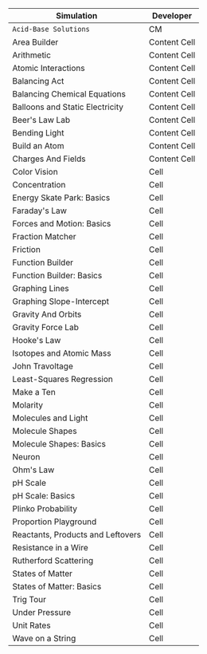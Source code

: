 | Simulation  | Developer |
| ------------- | ------------- |
| `Acid-Base Solutions` | CM |
| Area Builder | Content Cell  |
| Arithmetic  | Content Cell  |
| Atomic Interactions  | Content Cell  |
| Balancing Act  | Content Cell  |
| Balancing Chemical Equations  | Content Cell  |
| Balloons and Static Electricity  | Content Cell  |
| Beer's Law Lab  | Content Cell  |
| Bending Light  | Content Cell  |
| Build an Atom  | Content Cell  |
| Charges And Fields | Content Cell  |
| Color Vision |  Cell  |
| Concentration |  Cell  |
| Energy Skate Park: Basics |  Cell  |
| Faraday's Law |  Cell  |
| Forces and Motion: Basics |  Cell  |
| Fraction Matcher |  Cell  |
| Friction |  Cell  |
| Function Builder |  Cell  |
| Function Builder: Basics |  Cell  |
| Graphing Lines |  Cell  |
| Graphing Slope-Intercept |  Cell  |
| Gravity And Orbits |  Cell  |
| Gravity Force Lab |  Cell  |
| Hooke's Law |  Cell  |
| Isotopes and Atomic Mass |  Cell  |
| John Travoltage |  Cell  |
| Least-Squares Regression |  Cell  |
| Make a Ten |  Cell  |
| Molarity |  Cell  |
| Molecules and Light |  Cell  |
| Molecule Shapes |  Cell  |
| Molecule Shapes: Basics |  Cell  |
| Neuron |  Cell  |
| Ohm's Law |  Cell  |
| pH Scale |  Cell  |
| pH Scale: Basics |  Cell  |
| Plinko Probability |  Cell  |
| Proportion Playground |  Cell  |
| Reactants, Products and Leftovers |  Cell  |
| Resistance in a Wire |  Cell  |
| Rutherford Scattering |  Cell  |
| States of Matter |  Cell  |
| States of Matter: Basics |  Cell  |
| Trig Tour |  Cell  |
| Under Pressure |  Cell  |
| Unit Rates |  Cell  |
| Wave on a String |  Cell  |
